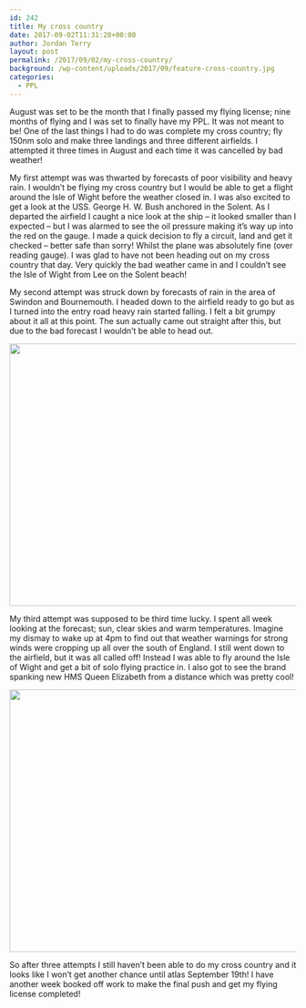 ```yaml
---
id: 242
title: My cross country
date: 2017-09-02T11:31:28+00:00
author: Jordan Terry
layout: post
permalink: /2017/09/02/my-cross-country/
background: /wp-content/uploads/2017/09/feature-cross-country.jpg
categories:
  - PPL
---
```


August was set to be the month that I finally passed my flying license; nine months of flying and I was set to finally have my PPL. It was not meant to be! One of the last things I had to do was complete my cross country; fly 150nm solo and make three landings and three different airfields. I attempted it three times in August and each time it was cancelled by bad weather!

My first attempt was was thwarted by forecasts of poor visibility and heavy rain. I wouldn’t be flying my cross country but I would be able to get a flight around the Isle of Wight before the weather closed in. I was also excited to get a look at the USS. George H. W. Bush anchored in the Solent. As I departed the airfield I caught a nice look at the ship &#8211; it looked smaller than I expected &#8211; but I was alarmed to see the oil pressure making it’s way up into the red on the gauge. I made a quick decision to fly a circuit, land and get it checked &#8211; better safe than sorry! Whilst the plane was absolutely fine (over reading gauge). I was glad to have not been heading out on my cross country that day. Very quickly the bad weather came in and I couldn&#8217;t see the Isle of Wight from Lee on the Solent beach!

My second attempt was struck down by forecasts of rain in the area of Swindon and Bournemouth. I headed down to the airfield ready to go but as I turned into the entry road heavy rain started falling. I felt a bit grumpy about it all at this point. The sun actually came out straight after this, but due to the bad forecast I wouldn’t be able to head out.

<img loading="lazy" src="{{ site.baseurl }}/wp-content/uploads/2017/09/featured-cross-country-rain-1024x461.jpg" alt="" width="1024" height="461" class="alignnone size-large wp-image-245" srcset="{{ site.baseurl }}/wp-content/uploads/2017/09/featured-cross-country-rain-1024x461.jpg 1024w, {{ site.baseurl }}/wp-content/uploads/2017/09/featured-cross-country-rain-300x135.jpg 300w, {{ site.baseurl }}/wp-content/uploads/2017/09/featured-cross-country-rain-768x346.jpg 768w, {{ site.baseurl }}/wp-content/uploads/2017/09/featured-cross-country-rain.jpg 2000w" sizes="(max-width: 1024px) 100vw, 1024px" />

My third attempt was supposed to be third time lucky. I spent all week looking at the forecast; sun, clear skies and warm temperatures. Imagine my dismay to wake up at 4pm to find out that weather warnings for strong winds were cropping up all over the south of England. I still went down to the airfield, but it was all called off! Instead I was able to fly around the Isle of Wight and get a bit of solo flying practice in. I also got to see the brand spanking new HMS Queen Elizabeth from a distance which was pretty cool!

<img loading="lazy" src="{{ site.baseurl }}/wp-content/uploads/2017/09/feature-cross-country-two-1024x461.jpg" alt="" width="1024" height="461" class="alignnone size-large wp-image-243" srcset="{{ site.baseurl }}/wp-content/uploads/2017/09/feature-cross-country-two-1024x461.jpg 1024w, {{ site.baseurl }}/wp-content/uploads/2017/09/feature-cross-country-two-300x135.jpg 300w, {{ site.baseurl }}/wp-content/uploads/2017/09/feature-cross-country-two-768x346.jpg 768w, {{ site.baseurl }}/wp-content/uploads/2017/09/feature-cross-country-two.jpg 2000w" sizes="(max-width: 1024px) 100vw, 1024px" />

So after three attempts I still haven’t been able to do my cross country and it looks like I won’t get another chance until atlas September 19th! I have another week booked off work to make the final push and get my flying license completed!
